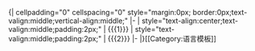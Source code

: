 {| cellpadding="0" cellspacing="0" style="margin:0px; border:0px;text-valign:middle;vertical-align:middle;"
|- 
| style="text-align:center;text-valign:middle;padding:2px;" | {{{1}}}
| style="text-valign:middle;padding:2px;" | {{{2}}}
|-
|}<noinclude>[[Category:语言模板]]
</noinclude>